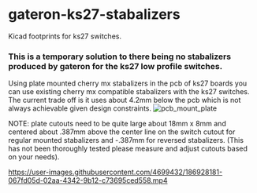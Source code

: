 # gateron-ks27-stabalizers
Kicad footprints for ks27 switches. 


### This is a temporary solution to there being no stabalizers produced by gateron for the ks27 low profile switches. 

Using plate mounted cherry mx stabalizers in the pcb of ks27 boards you can use existing cherry mx compatible stabalizers with the ks27 switches. The current trade off is it uses about 4.2mm below the pcb which is not always achievable given design constraints. 
![pcb_mount_plate](https://user-images.githubusercontent.com/4699432/186927927-010e8707-ec1e-4b78-aee2-3adc32d9321b.jpeg)


NOTE: plate cutouts need to be quite large about 18mm x 8mm and centered about .387mm above the center line on the switch cutout for regular mounted stabalizers and -.387mm for reversed stabalizers. (This has not been thoroughly tested please measure and adjust cutouts based on your needs).




https://user-images.githubusercontent.com/4699432/186928181-067fd05d-02aa-4342-9b12-c73695ced558.mp4


